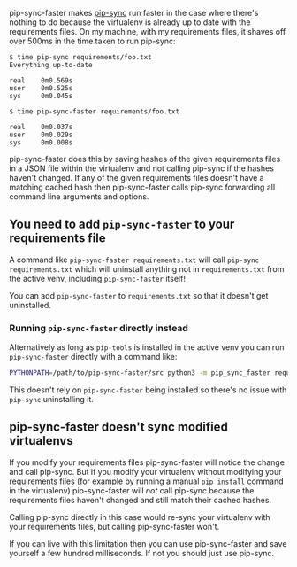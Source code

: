 
pip-sync-faster makes
[pip-sync](https://pip-tools.readthedocs.io/en/latest/#example-usage-for-pip-sync)
run faster in the case where there's nothing to do because the virtualenv is
already up to date with the requirements files. On my machine, with my
requirements files, it shaves off over 500ms in the time taken to run pip-sync:

```terminal
$ time pip-sync requirements/foo.txt
Everything up-to-date

real    0m0.569s
user    0m0.525s
sys     0m0.045s

$ time pip-sync-faster requirements/foo.txt

real    0m0.037s
user    0m0.029s
sys     0m0.008s
```

pip-sync-faster does this by saving hashes of the given requirements files in a
JSON file within the virtualenv and not calling pip-sync if the hashes haven't
changed.
If any of the given requirements files doesn't have a matching cached hash then
pip-sync-faster calls pip-sync forwarding all command line arguments and
options.

## You need to add `pip-sync-faster` to your requirements file

A command like `pip-sync-faster requirements.txt` will call
`pip-sync requirements.txt` which will uninstall anything not in
`requirements.txt` from the active venv, including `pip-sync-faster` itself!

You can add `pip-sync-faster` to `requirements.txt` so that it doesn't get
uninstalled.

### Running `pip-sync-faster` directly instead

Alternatively as long as `pip-tools` is installed in the active venv you can
run `pip-sync-faster` directly with a command like:

```bash
PYTHONPATH=/path/to/pip-sync-faster/src python3 -m pip_sync_faster requirements.txt
```

This doesn't rely on `pip-sync-faster` being installed so there's no issue with
`pip-sync` uninstalling it.

## pip-sync-faster doesn't sync modified virtualenvs

If you modify your requirements files pip-sync-faster will notice the change
and call pip-sync. But if you modify your virtualenv without modifying your
requirements files (for example by running a manual `pip install` command in
the virtualenv) pip-sync-faster will *not* call pip-sync because the
requirements files haven't changed and still match their cached hashes.

Calling pip-sync directly in this case would re-sync your virtualenv with your
requirements files, but calling pip-sync-faster won't.

If you can live with this limitation then you can use pip-sync-faster and save
yourself a few hundred milliseconds.  If not you should just use pip-sync.

